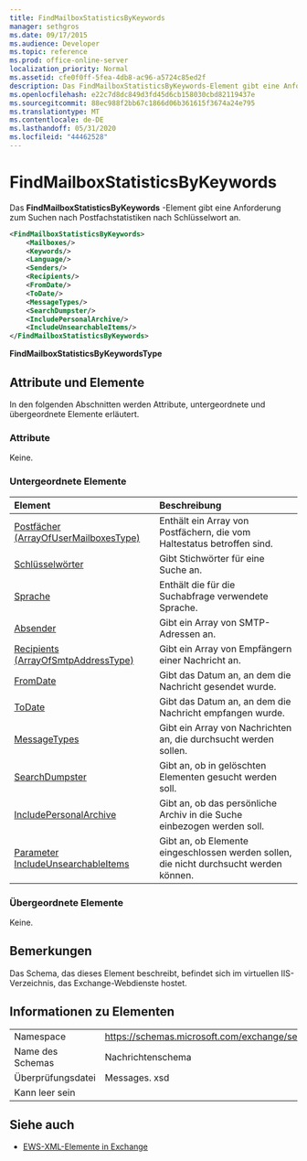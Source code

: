 ```yaml
---
title: FindMailboxStatisticsByKeywords
manager: sethgros
ms.date: 09/17/2015
ms.audience: Developer
ms.topic: reference
ms.prod: office-online-server
localization_priority: Normal
ms.assetid: cfe0f0ff-5fea-4db8-ac96-a5724c85ed2f
description: Das FindMailboxStatisticsByKeywords-Element gibt eine Anforderung zum Suchen nach Postfachstatistiken nach Schlüsselwort an.
ms.openlocfilehash: e22c7d8dc849d3fd45d6cb158030cbd82119437e
ms.sourcegitcommit: 88ec988f2bb67c1866d06b361615f3674a24e795
ms.translationtype: MT
ms.contentlocale: de-DE
ms.lasthandoff: 05/31/2020
ms.locfileid: "44462528"
---
```

# <a name="findmailboxstatisticsbykeywords"></a>FindMailboxStatisticsByKeywords

Das **FindMailboxStatisticsByKeywords** -Element gibt eine Anforderung zum Suchen nach Postfachstatistiken nach Schlüsselwort an. 
  
```XML
<FindMailboxStatisticsByKeywords>
    <Mailboxes/>
    <Keywords/>
    <Language/>
    <Senders/>
    <Recipients/>
    <FromDate/>
    <ToDate/>
    <MessageTypes/>
    <SearchDumpster/>
    <IncludePersonalArchive/>
    <IncludeUnsearchableItems/>
</FindMailboxStatisticsByKeywords>
```

 **FindMailboxStatisticsByKeywordsType**
## <a name="attributes-and-elements"></a>Attribute und Elemente

In den folgenden Abschnitten werden Attribute, untergeordnete und übergeordnete Elemente erläutert.
  
### <a name="attributes"></a>Attribute

Keine.
  
### <a name="child-elements"></a>Untergeordnete Elemente

|**Element**|**Beschreibung**|
|:-----|:-----|
|[Postfächer (ArrayOfUserMailboxesType)](mailboxes-arrayofusermailboxestype.md) <br/> |Enthält ein Array von Postfächern, die vom Haltestatus betroffen sind.  <br/> |
|[Schlüsselwörter](keywords-ex15websvcsotherref.md) <br/> |Gibt Stichwörter für eine Suche an.  <br/> |
|[Sprache](language.md) <br/> |Enthält die für die Suchabfrage verwendete Sprache.  <br/> |
|[Absender](senders.md) <br/> |Gibt ein Array von SMTP-Adressen an.  <br/> |
|[Recipients (ArrayOfSmtpAddressType)](recipients-arrayofsmtpaddresstype.md) <br/> |Gibt ein Array von Empfängern einer Nachricht an.  <br/> |
|[FromDate](fromdate.md) <br/> |Gibt das Datum an, an dem die Nachricht gesendet wurde.  <br/> |
|[ToDate](todate.md) <br/> |Gibt das Datum an, an dem die Nachricht empfangen wurde.  <br/> |
|[MessageTypes](messagetypes.md) <br/> |Gibt ein Array von Nachrichten an, die durchsucht werden sollen.  <br/> |
|[SearchDumpster](searchdumpster.md) <br/> |Gibt an, ob in gelöschten Elementen gesucht werden soll.  <br/> |
|[IncludePersonalArchive](includepersonalarchive.md) <br/> |Gibt an, ob das persönliche Archiv in die Suche einbezogen werden soll.  <br/> |
|[Parameter IncludeUnsearchableItems](includeunsearchableitems.md) <br/> |Gibt an, ob Elemente eingeschlossen werden sollen, die nicht durchsucht werden können.  <br/> |
   
### <a name="parent-elements"></a>Übergeordnete Elemente

Keine.
  
## <a name="remarks"></a>Bemerkungen

Das Schema, das dieses Element beschreibt, befindet sich im virtuellen IIS-Verzeichnis, das Exchange-Webdienste hostet.
  
## <a name="element-information"></a>Informationen zu Elementen

|||
|:-----|:-----|
|Namespace  <br/> |https://schemas.microsoft.com/exchange/services/2006/messages  <br/> |
|Name des Schemas  <br/> |Nachrichtenschema  <br/> |
|Überprüfungsdatei  <br/> |Messages. xsd  <br/> |
|Kann leer sein  <br/> ||
   
## <a name="see-also"></a>Siehe auch



- [EWS-XML-Elemente in Exchange](ews-xml-elements-in-exchange.md)

